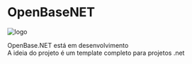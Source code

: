 # OpenBaseNET
![logo](https://github.com/britors/OpenBase.NET/assets/183213/f48fe64b-fe8e-45e7-a2fd-9d83ea233c5c)

OpenBase.NET está em desenvolvimento <br/>
A ideia do projeto é um template completo para projetos .net
